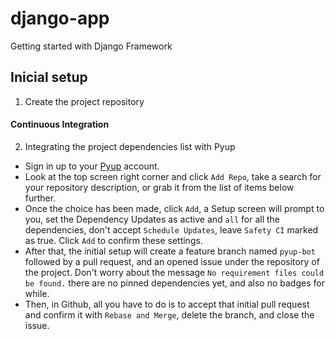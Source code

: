 # django-app
Getting started with Django Framework 
## Inicial setup
1. Create the project repository
#### Continuous Integration
2. Integrating the project dependencies list with Pyup
* Sign in up to your [Pyup](https://pyup.io/sign-in/) account.
* Look at the top screen right corner and click `Add Repo`, take a search for your repository description, or grab it from the list of items below further.
* Once the choice has been made, click `Add`, a Setup screen will prompt to you, set the Dependency Updates as active and `all` for all the dependencies, don't accept `Schedule Updates`, leave `Safety CI` marked as true. Click `Add` to confirm these settings.
* After that, the initial setup will create a feature branch named `pyup-bot` followed by a pull request, and an opened issue under the repository of the project. Don't worry about the message `No requirement files could be found.` there are no pinned dependencies yet, and also no badges for while.
* Then, in Github, all you have to do is to accept that initial pull request and confirm it with `Rebase and Merge`, delete the branch, and close the issue.
